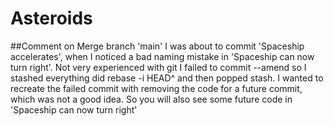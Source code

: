 # Asteroids
##Comment on Merge branch 'main'
I was about to commit 'Spaceship accelerates', when I noticed a bad naming mistake in 'Spaceship can now turn right'. Not very experienced with git I failed to commit --amend so I stashed everything  did rebase -i HEAD^ and then popped stash. I wanted to recreate the failed commit with removing the code for a future commit, which was not a good idea. So you will also see some future code in 'Spaceship can now turn right'  
